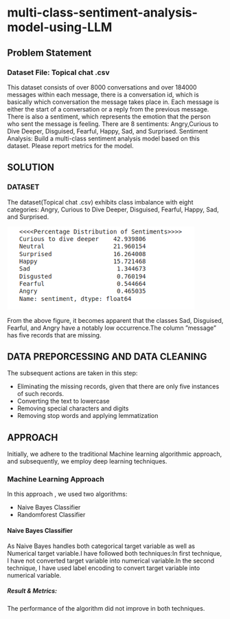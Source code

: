 # multi-class-sentiment-analysis-model-using-LLM
## Problem Statement
### Dataset File: Topical chat .csv
This dataset consists of over 8000 conversations and over 184000 messages within each message, there is a conversation id, which is basically which conversation the message takes place in. Each message is either the start of a conversation or a reply from the previous message. There is also a sentiment, which represents the emotion that the person who sent the message is feeling. There are 8 sentiments: Angry,Curious to Dive Deeper, Disguised, Fearful, Happy, Sad, and Surprised. Sentiment Analysis: Build a multi-class sentiment analysis model based on this dataset. Please report metrics for the model.

## SOLUTION
### DATASET
The dataset(Topical chat .csv) exhibits class imbalance with eight categories: Angry, Curious to Dive Deeper, Disguised, Fearful, Happy, Sad, and Surprised.

![Percentage Distribution of Sentiments](https://github.com/Sakil786/multi-class-sentiment-analysis-model-using-LLM/blob/main/imag1.png)

From the above figure, it becomes apparent that the classes Sad, Disguised, Fearful, and Angry have a notably low occurrence.The column ”message” has five records that are missing.
## DATA PREPORCESSING AND DATA CLEANING
The subsequent actions are taken in this step:
- Eliminating the missing records, given that there are only five instances of such records.
- Converting the text to lowercase
- Removing special characters and digits
- Removing stop words and applying lemmatization
## APPROACH
Initially, we adhere to the traditional Machine learning algorithmic approach, and subsequently, we employ deep learning techniques.
### Machine Learning Approach
In this approach , we used two algorithms:
- Naive Bayes Classifier
- Randomforest Classifier
#### Naive Bayes Classifier
As Naive Bayes handles both categorical target variable as well as Numerical target variable.I have followed both techniques:In first technique, I have not converted target variable into numerical variable.In the second technique, I have used label encoding to convert target variable into numerical variable.
##### Result & Metrics: 
The performance of the algorithm did not improve in both techniques.
